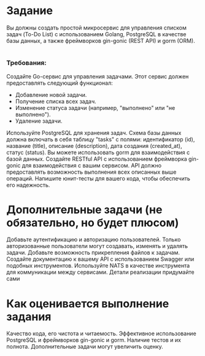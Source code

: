 # Задание
Вы должны создать простой микросервис для управления списком задач (To-Do List) с использованием Golang, PostgreSQL в качестве базы данных, а также фреймворков gin-gonic (REST API) и gorm (ORM).

# <h3> Требования: </h3>
Создайте Go-сервис для управления задачами. Этот сервис должен предоставлять следующий функционал:

- Добавление новой задачи.
- Получение списка всех задач.
- Изменение статуса задачи (например, "выполнено" или "не выполнено").
- Удаление задачи.

Используйте PostgreSQL для хранения задач. Схема базы данных должна включать в себя таблицу "tasks" с полями: идентификатор (id), название (title), описание (description), дата создания (created_at), статус (status). Вы можете использовать gorm для взаимодействия с базой данных. Создайте RESTful API с использованием фреймворка gin-gonic для взаимодействия с вашим сервисом. API должно предоставлять возможность выполнения всех описанных выше операций. Напишите юнит-тесты для вашего кода, чтобы обеспечить его надежность.

# Дополнительные задачи (не обязательно, но будет плюсом)
Добавьте аутентификацию и авторизацию пользователей. Только авторизованные пользователи могут создавать, изменять и удалять задачи. Добавьте возможность прикрепления файлов к задачам. Создайте документацию к вашему API с использованием Swagger или подобных инструментов. Используйте NATS в качестве инструмента для коммуникации между сервисами. Детали реализации придумайте сами

# Как оценивается выполнение задания
Качество кода, его чистота и читаемость. Эффективное использование PostgreSQL и фреймворков gin-gonic и gorm. Наличие тестов и их полнота. Дополнительные задачи могут увеличить оценку.
